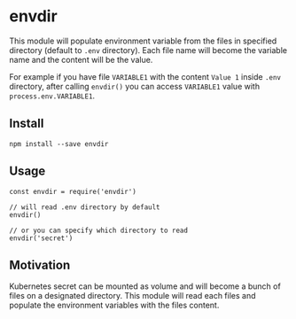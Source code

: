 # envdir

This module will populate environment variable from the files in
specified directory (default to `.env` directory). Each file name will
become the variable name and the content will be the value.

For example if you have file `VARIABLE1` with the content `Value 1`
inside `.env` directory, after calling `envdir()` you can access
`VARIABLE1` value with `process.env.VARIABLE1`.

## Install

`npm install --save envdir`

## Usage

```
const envdir = require('envdir')

// will read .env directory by default
envdir()

// or you can specify which directory to read
envdir('secret')
```

## Motivation

Kubernetes secret can be mounted as volume and will become a bunch of
files on a designated directory. This module will read each files and
populate the environment variables with the files content.
